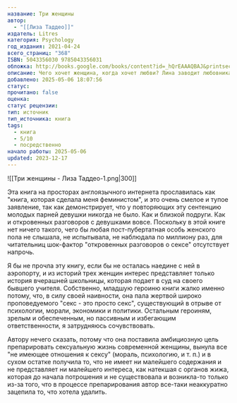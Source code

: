 ```yaml
---
название: Три женщины
автор:
  - "[[Лиза Таддео]]"
издатель: Litres
категория: Psychology
год_издания: 2021-04-24
всего_страниц: "368"
ISBN: 5043356030 9785043356031
обложка: http://books.google.com/books/content?id=_hQrEAAAQBAJ&printsec=frontcover&img=1&zoom=1&edge=curl&source=gbs_api
описание: Чего хочет женщина, когда хочет любви? Лина заводит любовника, потому что муж месяцами не прикасается к ней. Все, чего она хочет, – быть желанной. Мэгги по ночам переписывается со своим школьным учителем. Все, чего она хочет, – быть для кого-то особенной. Слоун занимается любовью с мужчинами, которых для нее выбирает муж. Все, чего она хочет, – не быть как все. Уникальное исследование женского желания, которое превратилось в литературный шедевр. Восемь лет три героини рассказывали о своем необычном сексуальном опыте, но нет ни одной женщины, которая не узнала бы в их историях себя.
добавлено: 2025-05-06 18:07:56
статус: 
прочитано: false
оценка: 
статус рецензии: 
тип: источник
тип_источника: книга
tags:
  - книга
  - 5/10
  - посредственно
начало работы: 2025-05-06
updated: 2023-12-17
---
```

![[Три женщины - Лиза Таддео-1.png|300]]

Эта книга на просторах англоязычного интернета прославилась как "книга, которая сделала меня феминистом", и это очень смелое и тупое заявление, так как демонстрирует, что у повторяющих эту сентенцию молодых парней девушки никогда не было. Как и близкой подруги. Как и откровенных разговоров с девушками вовсе. Поскольку в этой книге нет ничего такого, чего бы любая пост-пубертатная особь женского пола не слышала, не испытывала, не наблюдала по миллиону раз, для читательниц шок-фактор "откровенных разговоров о сексе" отсутствует напрочь.

Я бы не прочла эту книгу, если бы не осталась наедине с ней в аэропорту, и из историй трех женщин интерес представляет только история вчерашней школьницы, которая подает в суд на своего бывшего учителя. Собственно, младшую героиню книги жалко именно потому, что, в силу своей наивности, она пала жертвой широко проповедуемого "секс - это просто секс", существующий в отрыве от психологии, морали, экономики и политики. Остальным героиням, зрелым и обеспеченным, но пассивным и избегающим ответственности, я затрудняюсь сочувствовать.

Автору нечего сказать, потому что она поставила амбициозную цель препарировать сексуальную жизнь современной женщины, вынула все "не имеющее отношения к сексу" (мораль, психологию, и т. п.) и в сухом остатке получила то, что не имеет ни малейшего содержания и не представляет ни малейшего интереса, как натекшая с органов жижа, которая до начала потрошения и не существовала и возникла-то только из-за того, что в процессе препарирования автор все-таки неаккуратно зацепила то, что хотела удалить.